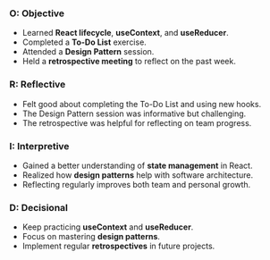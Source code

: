 ### **O: Objective**
- Learned **React lifecycle**, **useContext**, and **useReducer**.
- Completed a **To-Do List** exercise.
- Attended a **Design Pattern** session.
- Held a **retrospective meeting** to reflect on the past week.

### **R: Reflective**
- Felt good about completing the To-Do List and using new hooks.
- The Design Pattern session was informative but challenging.
- The retrospective was helpful for reflecting on team progress.

### **I: Interpretive**
- Gained a better understanding of **state management** in React.
- Realized how **design patterns** help with software architecture.
- Reflecting regularly improves both team and personal growth.

### **D: Decisional**
- Keep practicing **useContext** and **useReducer**.
- Focus on mastering **design patterns**.
- Implement regular **retrospectives** in future projects.